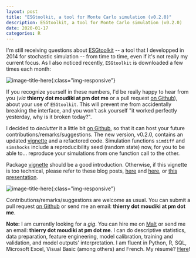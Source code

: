 ```yaml
---
layout: post
title: "ESGtoolkit, a tool for Monte Carlo simulation (v0.2.0)"
description: ESGtoolkit, a tool for Monte Carlo simulation (v0.2.0)
date: 2020-01-17
categories: R
---
```



I'm still receiving questions about [ESGtoolkit](https://github.com/Techtonique/ESGtoolkit) -- a tool that I developped in 2014 for stochastic simulation --  from time to time, even if it's not really my current focus. As I also noticed recently, `ESGtoolkit` is downloaded a few times each month: 

![image-title-here]({{base}}/images/2020-01-17/2020-01-17-image1.png){:class="img-responsive"} 

If you recognize yourself in these numbers, I'd be really happy to hear from you (_via_ __thierry dot moudiki at pm dot me__ or a pull request [on Github](https://github.com/Techtonique/ESGtoolkit)), about your use of `ESGtoolkit`. This will prevent me from accidentally breaking the interface,  and you won't ask yourself "it worked perfectly yesterday, why is it broken today?". 

I decided to _declutter_ it a little bit [on Github](https://github.com/Techtonique/ESGtoolkit), so that it can host your future contributions/remarks/suggestions. The new version, v0.2.0, contains an updated [vignette](https://www.researchgate.net/publication/338549100_ESGtoolkit_a_tool_for_stochastic_simulation_v020) and a refactored code. Simulation functions `simdiff`  and `simshocks` include a reproducibility seed (random state) now, for you to be able to... reproduce your simulations from one function call to the other. 

Package [vignette](https://www.researchgate.net/publication/338549100_ESGtoolkit_a_tool_for_stochastic_simulation_v020) should be a good introduction. Otherwise, if this vignette is too technical, please refer to these blog posts, [here](https://thierrymoudiki.wordpress.com/2014/12/24/calibrated-hull-and-white-short-rates-with-rquantlib-and-esgtoolkit/) and [here](https://thierrymoudiki.wordpress.com/2016/01/20/heston-model-for-options-pricing-with-esgtoolkit/), or [this presentation](https://fr.slideshare.net/thierrymoudiki/isfa23092014-es-gtoolkit).

![image-title-here]({{base}}/images/2020-01-17/2020-01-17-image2.png){:class="img-responsive"} 


Contributions/remarks/suggestions are welcome as usual. You can submit a pull request [on Github](https://github.com/Techtonique/ESGtoolkit) or send me an email: __thierry dot moudiki at pm dot me__.


__Note:__ I am currently looking for a _gig_. You can hire me on [Malt](https://www.malt.fr/profile/thierrymoudiki) or send me an email: __thierry dot moudiki at pm dot me__. I can do descriptive statistics, data preparation, feature engineering, model calibration, training and validation, and model outputs' interpretation. I am fluent in Python, R, SQL, Microsoft Excel, Visual Basic (among others) and French. My résumé? [Here]({{base}}/cv/thierry-moudiki.pdf)!



